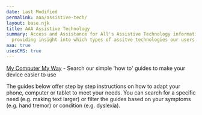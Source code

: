 ```yaml
---
date: Last Modified
permalink: aaa/assistive-tech/
layout: base.njk
title: AAA Assistive Technology
summary: Access and Assistance for All's Assistive Technology information page,
  providing insight into which types of assitve technologies our users use
aaa: true
usesCMS: true
---
```

[My Computer My Way](https://mcmw.abilitynet.org.uk/) - Search our simple 'how to' guides to make your device easier to use

The guides below offer step by step instructions on how to adapt your phone, computer or tablet to meet your needs. You can search for a specific need (e.g. making text larger) or filter the guides based on your symptoms (e.g. hand tremor) or condition (e.g. dyslexia).